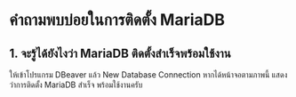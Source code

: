 # คำถามพบบ่อยในการติดตั้ง MariaDB

## 1. จะรู้ได้ยังไงว่า MariaDB ติดตั้งสำเร็จพร้อมใช้งาน

ให้เข้าโปรแกรม DBeaver แล้ว New Database Connection หากได้หน้าจอตามภาพนี้ แสดงว่าการติดตั้ง MariaDB สำเร็จ พร้อมใช้งานครับ

